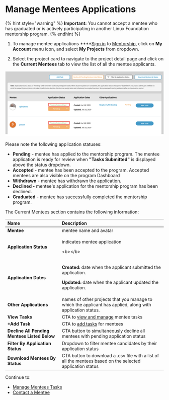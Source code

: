 # Manage Mentees Applications

{% hint style="warning" %}
**Important:** You cannot accept a mentee who has graduated or is actively participating in another Linux Foundation mentorship program.
{% endhint %}

1. To manage mentee applications ****[Sign in](../../../sso/sign-in/) to [Mentorship](https://people.communitybridge.org/), click on **My Account** menu icon, and select **My Projects** from dropdown.

2. Select the project card to navigate to the project detail page and click on the **Current Mentees** tab to view the list of all the mentee applicants. 

![](../../../.gitbook/assets/tasks-submitted.png)

Please note the following application statuses: 

* **Pending** - mentee has applied to the mentorship program. The mentee application is ready for review when **"Tasks Submitted"** is displayed above the status dropdown. 
* **Accepted** - mentee has been accepted to the program. Accepted mentees are also visible  on the program Dashboard
* **Withdrawn** - mentee has withdrawn the application. 
* **Declined -** mentee's application for the mentorship program has been declined.
* **Graduated** - mentee has successfully completed the mentorship program. 

The Current Mentees section contains the following information:

<table>
  <thead>
    <tr>
      <th style="text-align:left">Name</th>
      <th style="text-align:left">Description</th>
    </tr>
  </thead>
  <tbody>
    <tr>
      <td style="text-align:left"><b>Mentee</b>
      </td>
      <td style="text-align:left">mentee name and avatar</td>
    </tr>
    <tr>
      <td style="text-align:left"><b>Application Status</b>
      </td>
      <td style="text-align:left">
        <p>indicates mentee application</p>
        <p>&lt;b&gt;&lt;/b&gt;</p>
      </td>
    </tr>
    <tr>
      <td style="text-align:left"><b>Application Dates</b>
      </td>
      <td style="text-align:left">
        <p><b>Created:  </b>date when the applicant submitted the application.</p>
        <p><b>Updated: </b>date when the applicant updated the application.</p>
      </td>
    </tr>
    <tr>
      <td style="text-align:left"><b>Other Applications</b>
      </td>
      <td style="text-align:left">names of other projects that you manage to which the applicant has applied,
        along with application status.</td>
    </tr>
    <tr>
      <td style="text-align:left"><b>View Tasks</b>
      </td>
      <td style="text-align:left">CTA to <a href="manage-mentee-tasks.md">view and manage</a> mentee tasks</td>
    </tr>
    <tr>
      <td style="text-align:left"><b>+Add Task</b>
      </td>
      <td style="text-align:left">CTA to <a href="manage-mentee-tasks.md#add-task">add tasks</a> for mentees</td>
    </tr>
    <tr>
      <td style="text-align:left"><b>Decline All Pending Mentees Listed Below</b>
      </td>
      <td style="text-align:left">CTA button to simultaneously decline all mentees with pending application
        status</td>
    </tr>
    <tr>
      <td style="text-align:left"><b>Filter By Application Status</b>
      </td>
      <td style="text-align:left">Dropdown to filter mentee candidates by their application status</td>
    </tr>
    <tr>
      <td style="text-align:left"><b>Download Mentees By Status</b>
      </td>
      <td style="text-align:left">CTA button to download a .csv file with a list of all the mentees based
        on the selected application status</td>
    </tr>
  </tbody>
</table>

Continue to:

* [Manage Mentees Tasks](manage-mentee-tasks.md)
* [Contact a Mentee](contact-a-mentee.md)

